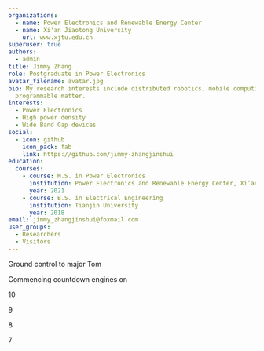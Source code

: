 ```yaml
---
organizations:
  - name: Power Electronics and Renewable Energy Center
  - name: Xi'an Jiaotong University
    url: www.xjtu.edu.cn
superuser: true
authors:
  - admin
title: Jimmy Zhang
role: Postgraduate in Power Electronics
avatar_filename: avatar.jpg
bio: My research interests include distributed robotics, mobile computing and
  programmable matter.
interests:
  - Power Electronics
  - High power density
  - Wide Band Gap devices
social:
  - icon: github
    icon_pack: fab
    link: https://github.com/jimmy-zhangjinshui
education:
  courses:
    - course: M.S. in Power Electronics
      institution: Power Electronics and Renewable Energy Center, Xi’an Jiaotong University
      year: 2021
    - course: B.S. in Electrical Engineering
      institution: Tianjin University
      year: 2018
email: jimmy_zhangjinshui@foxmail.com
user_groups:
  - Researchers
  - Visitors
---
```

Ground control to major Tom

Commencing countdown engines on

10

9

8

7